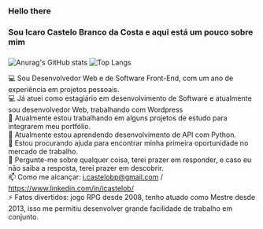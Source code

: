 ### Hello there
### Sou Icaro Castelo Branco da Costa e aqui está um pouco sobre mim
###
![Anurag's GitHub stats](https://github-readme-stats.vercel.app/api?username=icastelito&show_icons=true&theme=tokyonight)
![Top Langs](https://github-readme-stats.vercel.app/api/top-langs/?username=icastelito&layout=compact&theme=tokyonight&card_width=450)




💻 Sou Desenvolvedor Web e de Software Front-End, com um ano de experiência em projetos pessoais. </br>
💻 Já atuei como estagiário em desenvolvimento de Software e atualmente sou desenvolvedor Web, trabalhando com Wordpress </br>
🔭 Atualmente estou trabalhando em alguns projetos de estudo para integrarem meu portfólio.</br>
🌱 Atualmente estou aprendendo desenvolvimento de API com Python.</br>
🤔 Estou procurando ajuda para encontrar minha primeira oportunidade no mercado de trabalho.</br>
💬 Pergunte-me sobre qualquer coisa, terei prazer em responder, e caso eu não saiba a resposta, terei prazer em descobrir.</br>
📫 Como me alcançar: i.castelobp@gmail.com / <a href="https://www.linkedin.com/in/icastelob/">https://www.linkedin.com/in/icastelob/</a></br>
⚡ Fatos divertidos: jogo RPG desde 2008, tenho atuado como Mestre desde 2013, isso me permitiu desenvolver grande facilidade de trabalho em conjunto.</br>
